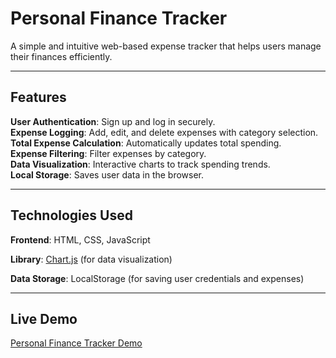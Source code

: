 # **Personal Finance Tracker**  

A simple and intuitive web-based expense tracker that helps users manage their finances efficiently.  

---

## **Features**  

**User Authentication**: Sign up and log in securely.  
**Expense Logging**: Add, edit, and delete expenses with category selection.  
**Total Expense Calculation**: Automatically updates total spending.  
**Expense Filtering**: Filter expenses by category.  
**Data Visualization**: Interactive charts to track spending trends.  
**Local Storage**: Saves user data in the browser.  

---

## **Technologies Used**  

**Frontend**: HTML, CSS, JavaScript

**Library**: [Chart.js](https://www.chartjs.org/) (for data visualization)  

**Data Storage**: LocalStorage (for saving user credentials and expenses)  

---

## **Live Demo** 

[Personal Finance Tracker Demo](https://personal-finance-tracker-git-main-uyen-truongs-projects.vercel.app/)



